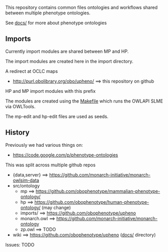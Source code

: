 This repository contains common files ontologies and workflows shared
between multiple phenotype ontologies.

See [docs/](docs/) for more about phenotype ontologies

## Imports

Currently import modules are shared between MP and HP.

The import modules are created here in the import directory.

A redirect at OCLC maps

 * http://purl.obolibrary.org/obo/upheno/ ==> this repository on github

HP and MP import modules with this prefix

The modules are created using the [Makefile](Makefile) which runs the
OWLAPI SLME via OWLTools.

The mp-edit and hp-edit files are used as seeds.

## History

Previously we had various things on:

 * https://code.google.com/p/phenotype-ontologies

This was split across multiple github repos

 * {data,server} ==> https://github.com/monarch-initiative/monarch-owlsim-data
 * src/ontology
    * mp ==> https://github.com/obophenotype/mammalian-phenotype-ontology/
    * hp ==> https://github.com/obophenotype/human-phenotype-ontology/ (may change)
    * imports/ ==> https://github.com/obophenotype/upheno
    * monarch.owl ==> https://github.com/monarch-initiative/monarch-ontology
    * zp.owl ==> TODO
 * wiki ==> https://github.com/obophenotype/upheno ([docs/](docs/) directory)

Issues: TODO
